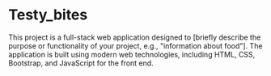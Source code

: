 # Testy_bites
This project is a full-stack web application designed to [briefly describe the purpose or functionality of your project, e.g., "information about food"]. The application is built using modern web technologies, including HTML, CSS, Bootstrap, and JavaScript for the front end.
